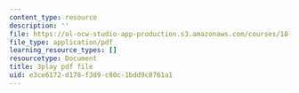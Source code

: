 ```yaml
---
content_type: resource
description: ''
file: https://ol-ocw-studio-app-production.s3.amazonaws.com/courses/18-03sc-differential-equations-fall-2011/e3ce6172d178f3d9c80c1bdd9c8761a1_sZ2qulI6GEk.pdf
file_type: application/pdf
learning_resource_types: []
resourcetype: Document
title: 3play pdf file
uid: e3ce6172-d178-f3d9-c80c-1bdd9c8761a1
---
```


